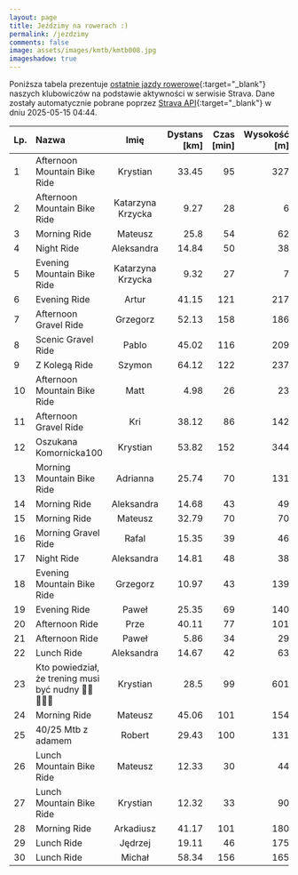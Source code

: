 ```yaml
---
layout: page
title: Jeździmy na rowerach :)
permalink: /jezdzimy
comments: false
image: assets/images/kmtb/kmtb008.jpg
imageshadow: true
---
```


Poniższa tabela prezentuje [ostatnie jazdy rowerowe](https://www.strava.com/clubs/336381){:target="_blank"} naszych klubowiczów na podstawie aktywności w serwisie Strava. Dane zostały automatycznie pobrane poprzez [Strava API](https://developers.strava.com/docs/reference/#api-Clubs-getClubActivitiesById){:target="_blank"} w dniu 2025-05-15 04:44.

Lp. | Nazwa | Imię | Dystans [km] | Czas [min] | Wysokość [m]
:--- | :--- | :---: | ---: | ---: | ---:
1|Afternoon Mountain Bike Ride|Krystian|33.45|95|327
2|Afternoon Mountain Bike Ride|Katarzyna Krzycka|9.27|28|6
3|Morning Ride|Mateusz|25.8|54|62
4|Night Ride|Aleksandra|14.84|50|38
5|Evening Mountain Bike Ride|Katarzyna Krzycka|9.32|27|7
6|Evening Ride|Artur|41.15|121|217
7|Afternoon Gravel Ride|Grzegorz|52.13|158|186
8|Scenic Gravel Ride|Pablo|45.02|116|209
9|Z Kolegą Ride|Szymon|64.12|122|237
10|Afternoon Mountain Bike Ride|Matt|4.98|26|23
11|Afternoon Gravel Ride|Kri|38.12|86|142
12|Oszukana Komornicka100|Krystian|53.82|152|344
13|Morning Mountain Bike Ride|Adrianna|25.74|70|131
14|Morning Ride|Aleksandra|14.68|43|49
15|Morning Ride|Mateusz|32.79|70|70
16|Morning Gravel Ride|Rafal|15.35|39|46
17|Night Ride|Aleksandra|14.81|48|38
18|Evening Mountain Bike Ride|Grzegorz|10.97|43|139
19|Evening Ride|Paweł|25.35|69|140
20|Afternoon Ride|Prze|40.11|77|101
21|Afternoon Ride|Paweł|5.86|34|29
22|Lunch Ride|Aleksandra|14.67|42|63
23|Kto powiedział, że trening musi być nudny 🥳😜🚵🏻‍♂️|Krystian|28.5|99|601
24|Morning Ride|Mateusz|45.06|101|154
25|40/25 Mtb z adamem|Robert|29.43|100|131
26|Lunch Mountain Bike Ride|Mateusz|12.33|30|44
27|Lunch Mountain Bike Ride|Krystian|12.32|33|90
28|Morning Ride|Arkadiusz|41.17|101|180
29|Lunch Ride|Jędrzej|19.11|46|175
30|Lunch Ride|Michał|58.34|156|165
